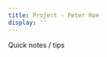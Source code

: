```yaml
---
title: Project - Peter Roe
display: ''
---
```


<div class="prose m-auto mb-8 select-none">
  <div class="opacity-20 italic">Quick notes / tips</div>
  <NoteTitleIcons currentTitle="project"/>
</div>

<ClientOnly>
  <Plum/>
</ClientOnly>

<ListNotes type="project"/>